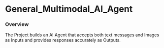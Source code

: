 # General_Multimodal_AI_Agent

### Overview

The Project builds an AI Agent that accepts both text messages and Images as Inputs and provides responses accurately as Outputs.
